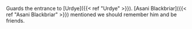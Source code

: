 Guards the entrance to [Urdye]({{< ref "Urdye" >}}). [Asani Blackbriar]({{< ref "Asani Blackbriar" >}}) mentioned we should remember him and be friends.